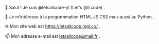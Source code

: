 👋 Salut ! Je suis @letsallcode-yt (Let's @ll code) .

👀 Je m'intéresse à la programmation HTML JS CSS mais aussi au Python .

🌐 Mon site web est https://letsallcode.repl.co/ .

📫 Mon adresse e-mail est letsallcode@mail.fr .
